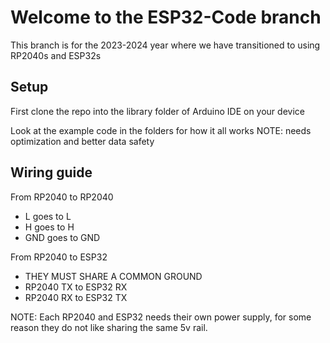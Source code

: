 # Welcome to the ESP32-Code branch

This branch is for the 2023-2024 year where we have transitioned to using RP2040s and ESP32s

## Setup
First clone the repo into the library folder of Arduino IDE on your device

Look at the example code in the folders for how it all works
NOTE: needs optimization and better data safety

## Wiring guide
From RP2040 to RP2040
* L goes to L
* H goes to H
* GND goes to GND

From RP2040 to ESP32
* THEY MUST SHARE A COMMON GROUND
* RP2040 TX to ESP32 RX
* RP2040 RX to ESP32 TX

NOTE: Each RP2040 and ESP32 needs their own power supply, for some reason they do not like sharing the same 5v rail.